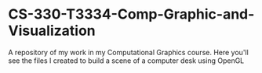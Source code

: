 # CS-330-T3334-Comp-Graphic-and-Visualization
A repository of my work in my Computational Graphics course. Here you'll see the files I created to build a scene of a computer desk using OpenGL
